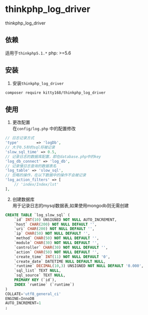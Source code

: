 # thinkphp_log_driver
thinkphp_log_driver

## 依赖
适用于`thinkphp5.1.*`
php: >=5.6

## 安装 
1. 安装`thinkphp_log_driver`
``` sh
composer require kitty168/thinkphp_log_driver
```

## 使用
1. 更改配置  
在`config/log.php` 中的配置修改
``` php
// 日志记录方式
'type'        => 'logDb',
// 大于0.5秒的sql将被记录
'slow_sql_time' => 0.5,
// 记录日志的数据库配置，即在database.php中的key
'log_db_connect' => 'log_db',
// 记录慢日志查询的数据表名
'log_table' => 'slow_sql',
// 忽略的操作，在以下数据中的操作不会被记录
'log_action_filters' => [
    // 'index/Index/lst'
],
```

2. 创建数据库  
用于记录日志的mysql数据表,如果使用mongodb则无需创建
``` sql
CREATE TABLE `log_slow_sql` (
	`id` INT(10) UNSIGNED NOT NULL AUTO_INCREMENT,
	`host` CHAR(200) NOT NULL DEFAULT '',
	`uri` CHAR(200) NOT NULL DEFAULT '',
	`ip` CHAR(50) NOT NULL DEFAULT '',
	`method` CHAR(50) NOT NULL DEFAULT '',
	`module` CHAR(30) NOT NULL DEFAULT '',
	`controller` CHAR(30) NOT NULL DEFAULT '',
	`action` CHAR(50) NOT NULL DEFAULT '',
	`create_time` INT(11) NOT NULL DEFAULT '0',
	`create_date` DATETIME NULL DEFAULT NULL,
	`runtime` DECIMAL(10,3) UNSIGNED NOT NULL DEFAULT '0.000',
	`sql_list` TEXT NULL,
	`sql_source` TEXT NULL,
	PRIMARY KEY (`id`),
	INDEX `rumtime` (`runtime`)
)
COLLATE='utf8_general_ci'
ENGINE=InnoDB
AUTO_INCREMENT=1
;
```
